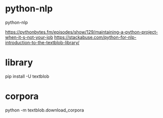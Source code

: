 # python-nlp
python-nlp

https://pythonbytes.fm/episodes/show/129/maintaining-a-python-project-when-it-s-not-your-job
https://stackabuse.com/python-for-nlp-introduction-to-the-textblob-library/


# library
pip install -U textblob

# corpora
python -m textblob.download_corpora

